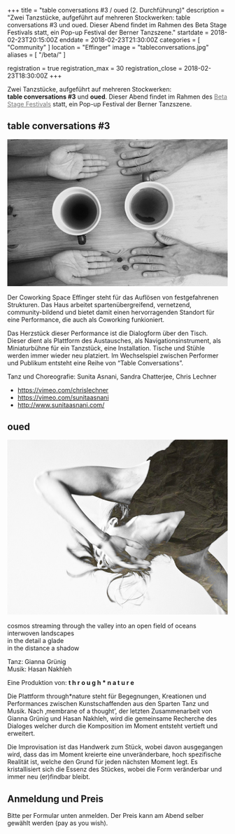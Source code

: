 +++
title = "table conversations #3 / oued (2. Durchführung)"
description = "Zwei Tanzstücke, aufgeführt auf mehreren Stockwerken: table conversations #3 und oued. Dieser Abend findet im Rahmen des Beta Stage Festivals statt, ein Pop-up Festival der Berner Tanzszene."
startdate = 2018-02-23T20:15:00Z
enddate = 2018-02-23T21:30:00Z
categories = [ "Community" ]
location = "Effinger"
image = "tableconversations.jpg"
aliases = [
  "/beta/"
]

registration = true
registration_max = 30
registration_close = 2018-02-23T18:30:00Z
+++

<div class="lead" style="margin-top: 0px">
Zwei Tanzstücke, aufgeführt auf mehreren Stockwerken: <strong style="white-space: nowrap;">table conversations #3</strong> und <strong>oued</strong>. Dieser Abend findet im Rahmen des <a href="https://www.be-ta.ch/festival" style="color: #777;">Beta Stage Festivals</a> statt, ein Pop-up Festival der Berner Tanzszene.
</div>

## table conversations #3

![Table Conversations](tableconversations.jpg)

Der Coworking Space Effinger steht für das Auflösen von festgefahrenen Strukturen. Das Haus arbeitet spartenübergreifend, vernetzend, community-bildend und bietet damit einen hervorragenden Standort für eine Performance, die auch als Coworking funkioniert.

Das Herzstück dieser Performance ist die Dialogform über den Tisch. Dieser dient als Plattform des Austausches, als Navigationsinstrument, als Miniaturbühne für ein Tanzstück, eine Installation. Tische und Stühle werden immer wieder neu platziert. Im Wechselspiel zwischen Performer und Publikum entsteht eine Reihe von “Table Conversations”.

Tanz und Choreografie: Sunita Asnani, Sandra Chatterjee, Chris Lechner

* https://vimeo.com/chrislechner
* https://vimeo.com/sunitaasnani
* http://www.sunitaasnani.com/


## oued

![oued](oued.jpg)

cosmos streaming through the valley into an open field of oceans   
interwoven landscapes   
in the detail a glade   
in the distance a shadow

Tanz: Gianna Grünig   
Musik: Hasan Nakhleh

Eine Produktion von: **t h r o u g h * n a t u r e**

Die Plattform through*nature steht für Begegnungen, Kreationen und Performances zwischen Kunstschaffenden aus den Sparten Tanz und Musik. Nach ‚membrane of a thought’, der letzten Zusammenarbeit von Gianna Grünig und Hasan Nakhleh, wird die gemeinsame Recherche des Dialoges welcher durch die Komposition im Moment entsteht vertieft und erweitert.

Die Improvisation ist das Handwerk zum Stück, wobei davon ausgegangen wird, dass das im Moment kreierte eine unveränderbare, hoch spezifische Realität ist, welche den Grund für jeden nächsten Moment legt. Es kristallisiert sich die Essenz des Stückes, wobei die Form veränderbar und immer neu (er)findbar bleibt.


## Anmeldung und Preis

Bitte per Formular unten anmelden. Der Preis kann am Abend selber gewählt werden (pay as you wish).
